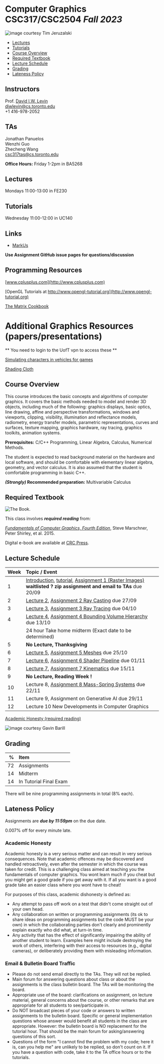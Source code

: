 # Computer Graphics CSC317/CSC2504 _Fall 2023_

![_image courtesy Tim Jeruzalski_](images/bunny-rigid-body.gif)

- [Lectures](#Lectures)
- [Tutorials](#Tutorials)
- [Course Overview](#courseoverview)
- [Required Textbook](#requiredtextbook)
- [Lecture Schedule](#lectureschedule)
- [Grading](#grading)
- [Lateness Policy](#latenesspolicy)

## Instructors
Prof. [David I.W. Levin](http://www.cs.toronto.edu/~diwlevin/)  
diwlevin@cs.toronto.edu   
+1 416-978-2052  

## TAs
Jonathan Panuelos  
Wenzhi Guo  
Zhecheng Wang  
csc317tas@cs.toronto.edu

**Office Hours:** Friday 1-2pm in BA5268

## Lectures
Mondays 11:00-13:00 in FE230 

## Tutorials
Wednesday 11:00-12:00 in UC140

## Links

- [MarkUs](https://markus.teach.cs.toronto.edu/2023-09)

**Use Assignment GitHub issue pages for questions/discussion**

## Programming Resources 

[www.cplusplus.com](http://www.cplusplus.com)

[OpenGL Tutorials at http://www.opengl-tutorial.org](http://www.opengl-tutorial.org)

[The Matrix Cookbook](https://www.math.uwaterloo.ca/~hwolkowi/matrixcookbook.pdf)

# Additional Graphics Resources (papers/presentations)

** You need to login to the UofT vpn to access these **

[Simulating characters in vehicles for games](https://dl.acm.org/doi/abs/10.1145/3084363.3085024)

[Shading Cloth](https://dl.acm.org/doi/abs/10.1145/3084363.3085024)


## Course Overview

This course introduces the basic concepts and algorithms of computer graphics.
It covers the basic methods needed to model and render 3D objects, including
much of the following: graphics displays, basic optics, line drawing, affine and
perspective transformations, windows and viewports, clipping, visibility,
illumination and reflectance models, radiometry, energy transfer models,
parametric representations, curves and surfaces, texture mapping, graphics
hardware, ray tracing, graphics toolkits, animation systems.

**Prerequisites:** C/C++ Programming, Linear Algebra, Calculus, Numerical
Methods.

The student is expected to read background material on the hardware and local
software, and should be comfortable with elementary linear algebra, geometry,
and vector calculus. It is also assumed that the student is comfortable
programming in basic C++.

**_(Strongly)_ Recommended preparation:** Multivariable Calculus

## Required Textbook

![The Book.](https://www.cs.cornell.edu/~srm/fcg4/K22616_cover-300.jpg)

This class involves  **_required reading_** from:

[_Fundamentals of Computer Graphics, Fourth
Edition_](https://www.cs.cornell.edu/~srm/fcg4/), Steve Marschner, Peter Shirley,
et al. 2015.

Digital e-book are available at [CRC
Press](https://www.crcpress.com/Fundamentals-of-Computer-Graphics-Fourth-Edition/Marschner-Shirley/p/book/9781482229394).


## Lecture Schedule

| Week | Topic / Event |
| ---- | :------------ |
| 1    | [Introduction](lectures/lecture1.pdf), [tutorial](tutorials/tut1.pdf), [Assignment 1 (Raster Images)](https://github.com/dilevin/computer-graphics-raster-images/tree/master) **waitlisted ? zip assignment and email to TAs** due 20/09
| 2    | [Lecture 2](lectures/lecture2.pdf), [Assignment 2  Ray Casting](https://github.com/dilevin/computer-graphics-ray-casting) due 27/09
| 3    | [Lecture 3](lectures/lecture3.pdf), [Assignment 3 Ray Tracing](https://github.com/dilevin/computer-graphics-ray-tracing) due 04/10
| 4    | [Lecture 4](lectures/lecture4.pdf), [Assignment 4 Bounding Volume Hierarchy](https://github.com/dilevin/computer-graphics-bounding-volume-hierarchy) due 13/10
|      | 24 hour Take home midterm (Exact date to be determined)
| 5    | **No Lecture, Thanksgiving**
| 6    | [Lecture 5](lectures/lecture5.pdf), [Assignment 5 Meshes](https://github.com/dilevin/computer-graphics-meshes) due  25/10 
| 7    | [Lecture 6](lectures/lecture6.pdf), [Assignment 6 Shader Pipeline](https://github.com/dilevin/computer-graphics-shader-pipeline) due 01/11
| 8    | [Lecture 7](lectures/lecture7.pdf), [Assignment 7 Kinematics](https://github.com/dilevin/computer-graphics-kinematics) due 15/11
| 9   | **No Lecture, Reading Week !**
| 10    | Lecture 8, [Assignment 8 Mass-Spring Systems](https://github.com/dilevin/computer-graphics-mass-spring-systems) due   22/11
| 11   | Lecture 9, Assignment on Generative AI due 29/11
| 12   | Lecture 10 New Developments in Computer Graphics

[Academic Honesty (required reading)](#academichonesty)

![_image courtesy Gavin Barill_](images/gavin-barill-snowglobe.jpg)

## Grading

| % | Item |
| ----: | :-------------- |
|72| Assignments
|14| Midterm
|14| In Tutorial Final Exam

There will be nine programming assignments in total (8% each).

## Lateness Policy

Assignments are **_due by 11:59pm_** on the due date.

0.007% off for every minute late.

### Academic Honesty

Academic honesty is a very serious matter and can result in very serious
consequences. Note that academic offences may be discovered and handled
retroactively, even after the semester in which the course was taken for credit.
This is a challenging class aimed at teaching you the fundamentals of computer
graphics. You wont learn much if you cheat but you might get a good grade if you
get away with it. If all you want is a good grade take an easier class where you
wont have to cheat!

For purposes of this class, academic dishonesty is defined as:

- Any attempt to pass off work on a test that didn't come straight out of your
  own head.
- Any collaboration on written or programming assignments (its ok to share ideas
  on programming assignments but the code MUST be your own) in which the
  collaborating parties don't clearly and prominently explain exactly who did
  what, at turn-in time.
- Any activity that has the effect of significantly impairing the ability of
  another student to learn. Examples here might include destroying the work of
  others, interfering with their access to resources (e.g., digital cameras), or
  deliberately providing them with misleading information.

### Email & Bulletin Board Traffic

- Please do not send email directly to the TAs. They will not be replied.
- Main forum for answering questions about class or about the assignments is the
  class bulletin board. The TAs will be monitoring the board.
- Appropriate use of the board: clarifications on assignment, on lecture
  material, general concerns about the course, or other remarks that are
  appropriate for all students to see/participate in.
- Do NOT broadcast pieces of your code or answers to written assignments to the
  bulletin board. Specific or general implementation questions whose answer
  would benefit all students in the class are appropriate. However: the bulletin
  board is NO replacement for the tutorial hour. That should be the main forum
  for asking/answering questions of this sort.
- Questions of the form "I cannot find the problem with my code; here it is, can
  you help me" are unlikely to be replied, so don't count on it. If you have a
  question with code, take it to the TA office hours or to the tutorials.
